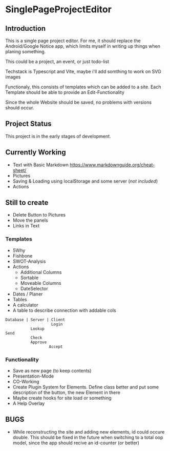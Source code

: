 # SinglePageProjectEditor
## Introduction
This is a single page project editor.
For me, it should replace the Android/Google Notice app, which limits myself in writing up things when planing something.

This could be a project, an event, or just todo-list

Techstack is Typescript and Vite, maybe i'll add somthing to work on SVG images

Functionaly, this consists of templates which can be added to a site.
Each Template should be able to provide an Edit-Functionality

Since the whole Website should be saved, no problems with versions should occur.

## Project Status
This project is in the early stages of development.

## Currently Working
- Text with Basic Markdown https://www.markdownguide.org/cheat-sheet/
- Pictures
- Saving & Loading using localStorage and some server (*not included*)
- Actions

## Still to create
- Delete Button to Pictures
- Move the panels
- Links in Text

### Templates
- 5Why
- Fishbone
- SWOT-Analysis
- Actions
    - Additional Columns
    - Sortable
    - Moveable Columns
    - DateSelector
- Dates / Planer
- Tables
- A calculator
- A table to describe connection with addable cols
```
Database | Server | Client
                    Login
           Lookup
Send
           Check
           Approve
                   Accept
```

### Functionality
 - Save as new page (to keep contents)
 - Presentation-Mode
 - CO-Working
 - Create Plugin System for Elements. Define class better and put some description of the button, the new Element in there
 - Maybe create hooks for site load or something
 - A Help Overlay

## BUGS
 - While reconstructing the site and adding new elements, id could occure double. This should be fixed in the future when switching to a total oop model, since the app should recive an id-counter (or better)